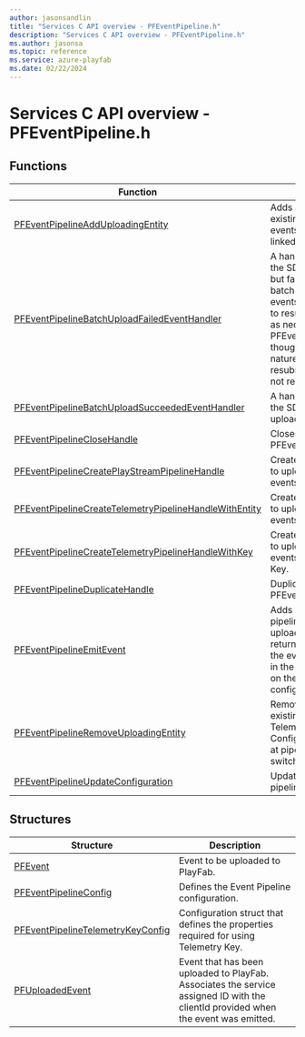 ```yaml
---
author: jasonsandlin
title: "Services C API overview - PFEventPipeline.h"
description: "Services C API overview - PFEventPipeline.h"
ms.author: jasonsa
ms.topic: reference
ms.service: azure-playfab
ms.date: 02/22/2024
---
```


# Services C API overview - PFEventPipeline.h

  
## Functions  

| Function | Description |  
| --- | --- |  
| [PFEventPipelineAddUploadingEntity](functions/pfeventpipelineadduploadingentity.md) | Adds an entity to an existing pipeline. All events emitted will be linked to this entity. |  
| [PFEventPipelineBatchUploadFailedEventHandler](functions/pfeventpipelinebatchuploadfailedeventhandler.md) | A handler invoked when the SDK has attempted but failed to upload a batch of event pipeline events. It is up to the client to resubmit failed events as necessary using PFEventPipelineEmitEvent, though depending on the nature of the failure, resubmitting directly may not resolve the issue. |  
| [PFEventPipelineBatchUploadSucceededEventHandler](functions/pfeventpipelinebatchuploadsucceededeventhandler.md) | A handler invoked when the SDK successfully uploads a batch of events. |  
| [PFEventPipelineCloseHandle](functions/pfeventpipelineclosehandle.md) | Closes a PFEventPipelineHandle. |  
| [PFEventPipelineCreatePlayStreamPipelineHandle](functions/pfeventpipelinecreateplaystreampipelinehandle.md) | Creates an event pipeline to upload PlayStream events using an Entity. |  
| [PFEventPipelineCreateTelemetryPipelineHandleWithEntity](functions/pfeventpipelinecreatetelemetrypipelinehandlewithentity.md) | Creates an event pipeline to upload Telemetry events using an Entity. |  
| [PFEventPipelineCreateTelemetryPipelineHandleWithKey](functions/pfeventpipelinecreatetelemetrypipelinehandlewithkey.md) | Creates an event pipeline to upload Telemetry events using a Telemetry Key. |  
| [PFEventPipelineDuplicateHandle](functions/pfeventpipelineduplicatehandle.md) | Duplicates a PFEventPipelineHandle. |  
| [PFEventPipelineEmitEvent](functions/pfeventpipelineemitevent.md) | Adds a event to a pipelines buffer to be uploaded. The API will return synchronously and the event will be uploaded in the background based on the pipeline configuration. |  
| [PFEventPipelineRemoveUploadingEntity](functions/pfeventpipelineremoveuploadingentity.md) | Remove an entity from an existing pipeline. If a valid Telemetry Key Configuration was added at pipeline creation it will switch to it. |  
| [PFEventPipelineUpdateConfiguration](functions/pfeventpipelineupdateconfiguration.md) | Update an existing pipeline configuration. |  
  
## Structures  

| Structure | Description |  
| --- | --- |  
| [PFEvent](structs/pfevent.md) | Event to be uploaded to PlayFab. |  
| [PFEventPipelineConfig](structs/pfeventpipelineconfig.md) | Defines the Event Pipeline configuration. |  
| [PFEventPipelineTelemetryKeyConfig](structs/pfeventpipelinetelemetrykeyconfig.md) | Configuration struct that defines the properties required for using Telemetry Key. |  
| [PFUploadedEvent](structs/pfuploadedevent.md) | Event that has been uploaded to PlayFab. Associates the service assigned ID with the clientId provided when the event was emitted. |  

